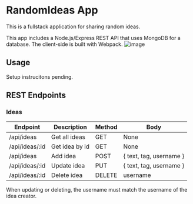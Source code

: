 # RandomIdeas App

This is a fullstack application for sharing random ideas. 

This app includes a Node.js/Express REST API that uses MongoDB for a database. The client-side is built with Webpack.
![image](https://github.com/LucasSD/random-ideas/assets/71330905/6489cb15-b019-4951-97d2-5619af258c92)


## Usage

Setup instrucitons pending. 

## REST Endpoints

### Ideas

| Endpoint       | Description    | Method | Body                    |
| -------------- | -------------- | ------ | ----------------------- |
| /api/ideas     | Get all ideas  | GET    | None                    |
| /api/ideas/:id | Get idea by id | GET    | None                    |
| /api/ideas     | Add idea       | POST   | { text, tag, username } |
| /api/ideas/:id | Update idea    | PUT    | { text, tag, username } |
| /api/ideas/:id | Delete idea    | DELETE | username                |

When updating or deleting, the username must match the username of the idea creator.
